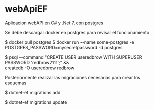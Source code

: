 # webApiEF
Aplicacion webAPI en C# y .Net 7, con postgres

Se debe descargar docker en postgres para revisar el funcionamiento

$ docker pull postgres
$ docker run --name some-postgres -e POSTGRES_PASSWORD=mysecretpassword -d postgres

$ psql --command "CREATE USER useredbrow WITH SUPERUSER PASSWORD 'redbrow2111';" && \
    createdb -O useredbrow redbrow

Posteriormente realizar las migraciones necesarias para crear los esquemas

$ dotnet-ef migrations add

$ dotnet-ef migrations update

